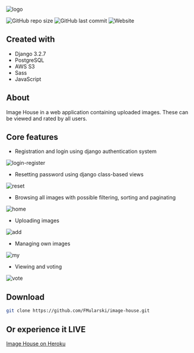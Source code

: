 ![logo](https://user-images.githubusercontent.com/26598200/133094672-dff170a5-126a-433a-8a22-018f44764750.gif)

![GitHub repo size](https://img.shields.io/github/repo-size/FMularski/image-house)
![GitHub last commit](https://img.shields.io/github/last-commit/FMularski/image-house?color=yellow)
![Website](https://img.shields.io/website?url=https%3A%2F%2Fimage-house.herokuapp.com%2F)

## Created with
* Django 3.2.7
* PostgreSQL
* AWS S3
* Sass
* JavaScript

## About
Image House in a web application containing uploaded images. These can be viewed and rated by all users. 

## Core features
* Registration and login using django authentication system

![login-register](https://user-images.githubusercontent.com/26598200/133136538-74eecae6-9929-4093-bc72-d2c0360ffbcb.gif)

* Resetting password using django class-based views

![reset](https://user-images.githubusercontent.com/26598200/133136620-5f80d4db-317e-4d30-9daf-0227f7bab64d.PNG)

* Browsing all images with possible filtering, sorting and paginating

![home](https://user-images.githubusercontent.com/26598200/133140363-9982d026-bd4b-4775-83fa-2bd2c01ad1e0.gif)

* Uploading images

![add](https://user-images.githubusercontent.com/26598200/133136959-f9f2a26d-136b-408d-8fa1-dbe0d3dd2b1f.PNG)

* Managing own images

![my](https://user-images.githubusercontent.com/26598200/133137247-19b60c1b-9b0d-49e8-a2e7-e5ec3eabdc90.gif)

* Viewing and voting

![vote](https://user-images.githubusercontent.com/26598200/133138216-7a67b322-1777-4498-8b8d-2d7d7f7e304d.gif)

## Download
```bash
git clone https://github.com/FMularski/image-house.git
```

## Or experience it LIVE
[Image House on Heroku](https://image-house.herokuapp.com/)



